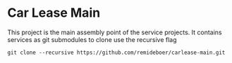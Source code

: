 # Car Lease Main

This project is the main assembly point of the service projects. It contains services as git submodules to clone use the
recursive flag

```
git clone --recursive https://github.com/remideboer/carlease-main.git
```
